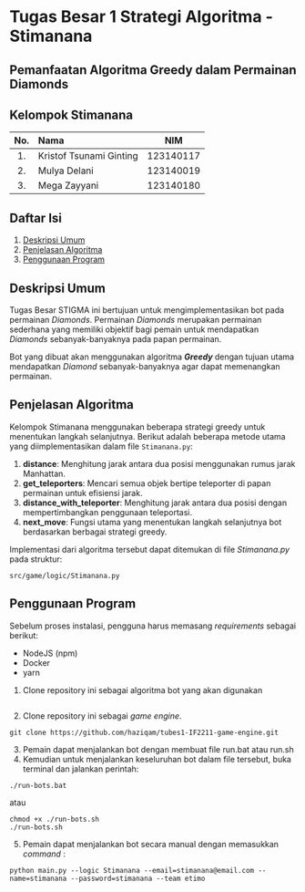 # Tugas Besar 1 Strategi Algoritma - Stimanana
## Pemanfaatan Algoritma Greedy dalam Permainan Diamonds

## Kelompok Stimanana
| No. | Nama                     |    NIM    |
|:---:|:-------------------------|:---------:|
| 1.  | Kristof Tsunami Ginting  | 123140117 |
| 2.  | Mulya Delani             | 123140019 |
| 3.  | Mega Zayyani             | 123140180 |

## Daftar Isi
1. [Deskripsi Umum](#deskripsi-umum)
2. [Penjelasan Algoritma](#penjelasan-algoritma)
3. [Penggunaan Program](#penggunaan-program)

## Deskripsi Umum
Tugas Besar  STIGMA ini bertujuan untuk mengimplementasikan bot pada permainan _Diamonds_. Permainan _Diamonds_ merupakan permainan sederhana yang memiliki objektif bagi pemain untuk mendapatkan _Diamonds_ sebanyak-banyaknya pada papan permainan.

Bot yang dibuat akan menggunakan algoritma _**Greedy**_ dengan tujuan utama mendapatkan _Diamond_ sebanyak-banyaknya agar dapat memenangkan permainan.

## Penjelasan Algoritma
Kelompok Stimanana menggunakan beberapa strategi greedy untuk menentukan langkah selanjutnya. Berikut adalah beberapa metode utama yang diimplementasikan dalam file `Stimanana.py`:

1. **distance**: Menghitung jarak antara dua posisi menggunakan rumus jarak Manhattan.
2. **get_teleporters**: Mencari semua objek bertipe teleporter di papan permainan untuk efisiensi jarak.
3. **distance_with_teleporter**: Menghitung jarak antara dua posisi dengan mempertimbangkan penggunaan teleportasi.
4. **next_move**: Fungsi utama yang menentukan langkah selanjutnya bot berdasarkan berbagai strategi greedy.

Implementasi dari algoritma tersebut dapat ditemukan di file _Stimanana.py_ pada struktur:
```
src/game/logic/Stimanana.py
```

## Penggunaan Program
Sebelum proses instalasi, pengguna harus memasang _requirements_ sebagai berikut:
- NodeJS (npm)
- Docker
- yarn

1. Clone repository ini sebagai algoritma bot yang akan digunakan
```

```
2. Clone repository ini sebagai _game engine_.
```
git clone https://github.com/haziqam/tubes1-IF2211-game-engine.git
```
3. Pemain dapat menjalankan bot dengan membuat file run.bat atau run.sh
4. Kemudian untuk menjalankan keseluruhan bot dalam file tersebut, buka terminal dan jalankan perintah: 
```
./run-bots.bat
```
atau
```
chmod +x ./run-bots.sh
./run-bots.sh
```
5. Pemain dapat menjalankan bot secara manual dengan memasukkan _command_ :
```
python main.py --logic Stimanana --email=stimanana@email.com --name=stimanana --password=stimanana --team etimo
```
